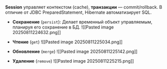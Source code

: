 **Session** управляет контекстом (cache), **транзакции** — commit/rollback. В отличие от JDBC PreparedStatement, Hibernate автоматизирует SQL.

- **Сохранение** (`persist`): Делает временный объект управляемым, планируя его сохранение в БД.
![[Pasted image 20250811224632.png]]

- **Чтение** (`get`)
![[Pasted image 20250811225034.png]]

- **Обновление** (`merge`)
![[Pasted image 20250811225142.png]]

- **Удаление** (`remove`)
![[Pasted image 20250811225215.png]]